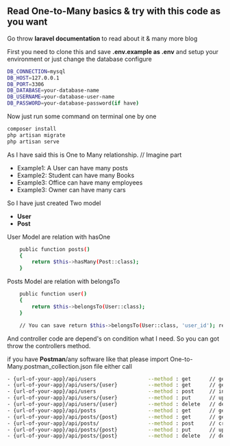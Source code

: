 ## Read One-to-Many basics & try with this code as you want

Go throw **laravel documentation** to read about it & many more blog

First you need to clone this and save **.env.example as .env** and setup your environment or just change the database configure

```sh
DB_CONNECTION=mysql
DB_HOST=127.0.0.1
DB_PORT=3306
DB_DATABASE=your-database-name
DB_USERNAME=your-database-user-name
DB_PASSWORD=your-database-password(if have)
```

Now just run some command on terminal one by one

```sh
composer install
php artisan migrate
php artisan serve
```

As I have said this is One to Many relationship. // Imagine part
- Example1: A User can have many posts
- Example2: Student can have many Books
- Example3: Office can have many employees
- Example3: Owner can have many cars

So I have just created Two model
- **User**
- **Post**

User Model are relation with hasOne

```sh
    public function posts()
    {
        return $this->hasMany(Post::class);
    }
```

Posts Model are relation with belongsTo

```sh
    public function user()
    {
        return $this->belongsTo(User::class);
    }

    // You can save return $this->belongsTo(User::class, 'user_id'); relation column name if you didn't follow the naming convention 
```

And controller code are depend's on condition what I need. So you can got throw the controllers method.

if you have **Postman**/any software like that please import One-to-Many.postman_collection.json file either call
```sh
- {url-of-your-app}/api/users                 --method : get      // get all user list
- {url-of-your-app}/api/users/{user}          --method : get      // get one user by id with her/his posts
- {url-of-your-app}/api/users                 --method : post     // insert user details
- {url-of-your-app}/api/users/{user}          --method : put      // update user details
- {url-of-your-app}/api/users/{user}          --method : delete   // delete user and her/his posts 
- {url-of-your-app}/api/posts                 --method : get      // get all posts 
- {url-of-your-app}/api/posts/{post}          --method : get      // get one posts with user details by post_id/id
- {url-of-your-app}/api/posts/                --method : post     // create post
- {url-of-your-app}/api/posts/{post}          --method : put      // update post by post_id/id
- {url-of-your-app}/api/posts/{post}          --method : delete   // delete post by post_id/id
```
